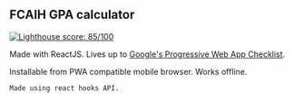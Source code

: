 ## FCAIH GPA calculator
[![Lighthouse score: 85/100](https://lighthouse-badge.appspot.com/?score=100&compact&category=PWA)](https://googlechrome.github.io/lighthouse/viewer/?psiurl=https://ahmeed2m.github.io/helwan-gpa/)

Made with ReactJS.
Lives up to [Google's Progressive Web App Checklist](https://developers.google.com/web/progressive-web-apps/checklist).

Installable from PWA compatible mobile browser. Works offline.

`
Made using react hooks API.
`
